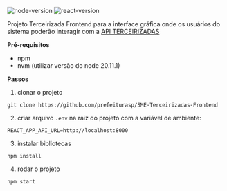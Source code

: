 ![node-version](https://img.shields.io/badge/node-20.11.1-blue)
![react-version](https://img.shields.io/badge/react-18.2.0-blue)

Projeto Terceirizada Frontend para a interface gráfica onde os usuários do sistema poderão interagir com a <a  href="https://github.com/prefeiturasp/SME-Terceirizadas"  target="_blank">API TERCEIRIZADAS</a>

**Pré-requisitos**

- npm
- nvm (utilizar versão do node 20.11.1)

**Passos**

1.  clonar o projeto

```
git clone https://github.com/prefeiturasp/SME-Terceirizadas-Frontend
```

2.  criar arquivo `.env` na raiz do projeto com a variável de ambiente:

```
REACT_APP_API_URL=http://localhost:8000
```

3.  instalar bibliotecas

```
npm install
```

4.  rodar o projeto

```
npm start
```
